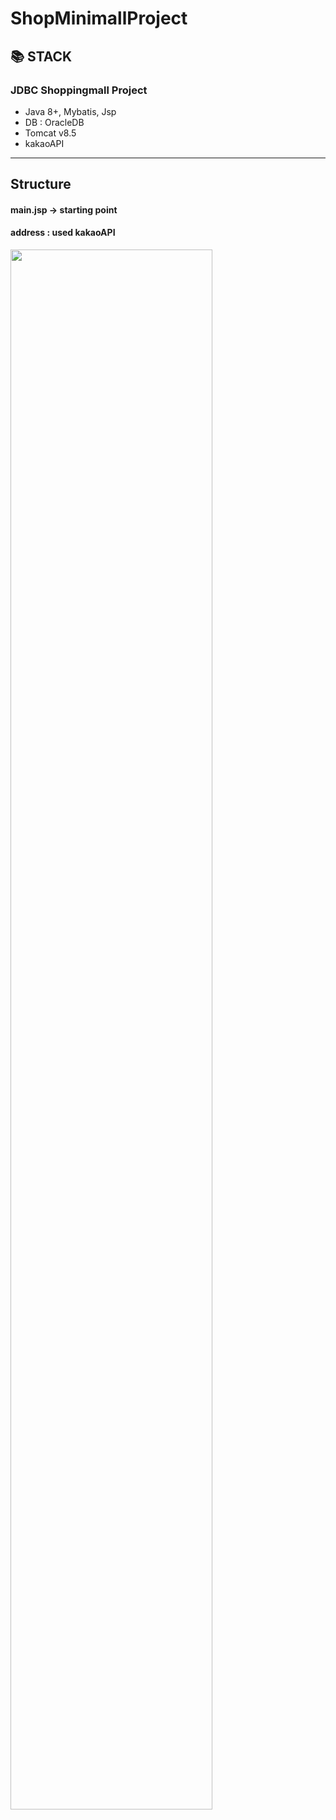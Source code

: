 # ShopMinimallProject

## 📚 STACK
### JDBC Shoppingmall Project
* Java 8+, Mybatis, Jsp
* DB : OracleDB
* Tomcat v8.5
* kakaoAPI
---
## Structure
#### main.jsp -> starting point
#### address : used kakaoAPI

<img width="80%" src="https://user-images.githubusercontent.com/111646028/211194266-b443ea69-97a5-4d5a-9a1c-93c61a3d6b37.PNG"/>
